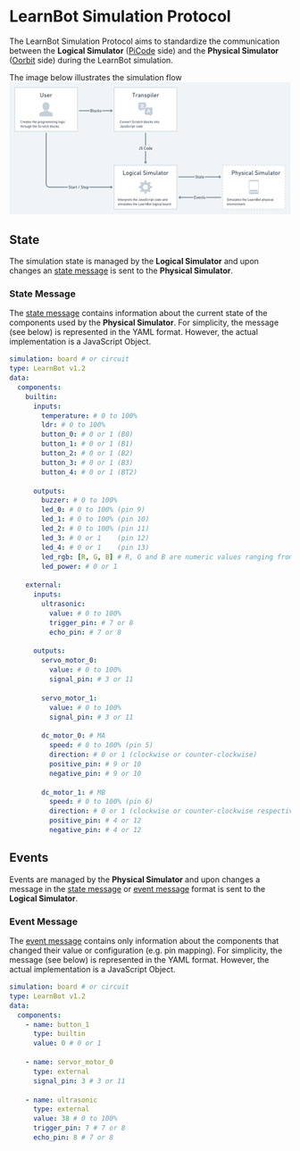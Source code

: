 # LearnBot Simulation Protocol

The LearnBot Simulation Protocol aims to standardize the communication between the **Logical Simulator** ([PiCode](https://picode.com.br) side) and the **Physical Simulator** ([Oorbit](https://oorbit.com.br) side) during the LearnBot simulation.

The image below illustrates the simulation flow
![Simulation Flow](./assets/code-simulation-flow.png)

## State

The simulation state is managed by the **Logical Simulator** and upon changes an [state message](#state-message) is sent to the **Physical Simulator**.

### State Message

The [state message](#state-message) contains information about the current state of the components used by the **Physical Simulator**. For simplicity, the message (see below) is represented in the YAML format. However, the actual implementation is a JavaScript Object.

```yaml
simulation: board # or circuit
type: LearnBot v1.2
data:
  components:
    builtin:
      inputs:
        temperature: # 0 to 100%
        ldr: # 0 to 100%
        button_0: # 0 or 1 (B0)
        button_1: # 0 or 1 (B1)
        button_2: # 0 or 1 (B2)
        button_3: # 0 or 1 (B3)
        button_4: # 0 or 1 (BT2)

      outputs:
        buzzer: # 0 to 100%
        led_0: # 0 to 100% (pin 9)
        led_1: # 0 to 100% (pin 10)
        led_2: # 0 to 100% (pin 11)
        led_3: # 0 or 1    (pin 12)
        led_4: # 0 or 1    (pin 13)
        led_rgb: [R, G, B] # R, G and B are numeric values ranging from 0 to 100%
        led_power: # 0 or 1

    external:
      inputs:
        ultrasonic:
          value: # 0 to 100%
          trigger_pin: # 7 or 8
          echo_pin: # 7 or 8

      outputs:
        servo_motor_0:
          value: # 0 to 100%
          signal_pin: # 3 or 11

        servo_motor_1:
          value: # 0 to 100%
          signal_pin: # 3 or 11

        dc_motor_0: # MA
          speed: # 0 to 100% (pin 5)
          direction: # 0 or 1 (clockwise or counter-clockwise)
          positive_pin: # 9 or 10
          negative_pin: # 9 or 10

        dc_motor_1: # MB
          speed: # 0 to 100% (pin 6)
          direction: # 0 or 1 (clockwise or counter-clockwise respectively)
          positive_pin: # 4 or 12
          negative_pin: # 4 or 12
```

## Events

Events are managed by the **Physical Simulator** and upon changes a message in the [state message](#state-message) or [event message](#event-message) format is sent to the **Logical Simulator**.

### Event Message

The [event message](#event-message) contains only information about the components that changed their value or configuration (e.g. pin mapping). For simplicity, the message (see below) is represented in the YAML format. However, the actual implementation is a JavaScript Object.

```yaml
simulation: board # or circuit
type: LearnBot v1.2
data:
  components:
    - name: button_1
      type: builtin
      value: 0 # 0 or 1

    - name: servor_motor_0
      type: external
      signal_pin: 3 # 3 or 11

    - name: ultrasonic
      type: external
      value: 38 # 0 to 100%
      trigger_pin: 7 # 7 or 8
      echo_pin: 8 # 7 or 8
```
